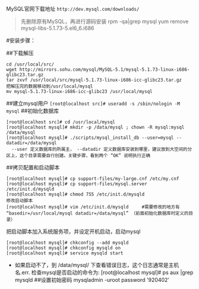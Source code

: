 MySQL官网下载地址 `http://dev.mysql.com/downloads/`

>先删除原有MySQL，再进行源码安装
rpm -qa|grep mysql
yum remove mysql-libs-5.1.73-5.el6_6.i686

#安装步骤：

##下载解压
```
cd /usr/local/src/
wget http://mirrors.sohu.com/mysql/MySQL-5.1/mysql-5.1.73-linux-i686-glibc23.tar.gz 
tar zxvf /usr/local/src/mysql-5.1.73-linux-i686-icc-glibc23.tar.gz
把解压完的数据移动到/usr/local/mysql
mv mysql-5.1.73-linux-i686-icc-glibc23 /usr/local/mysql
```
##建立mysql用户
`[root@localhost src]# useradd -s /sbin/nologin -M mysql`
##初始化数据库
```
[root@localhost src]# cd /usr/local/mysql
[root@localhost mysql]# mkdir -p /data/mysql ; chown -R mysql:mysql /data/mysql
[root@localhost mysql]# ./scripts/mysql_install_db --user=mysql --datadir=/data/mysql
  --user 定义数据库的所属主， --datadir 定义数据库安装到哪里，建议放到大空间的分区上，这个目录需要自行创建。关键步骤，看到两个 “OK” 说明执行正确
```
##拷贝配置和启动脚本
```
[root@localhost mysql]# cp support-files/my-large.cnf /etc/my.cnf
[root@localhost mysql]# cp support-files/mysql.server /etc/init.d/mysqld
[root@localhost mysql]# chmod 755 /etc/init.d/mysqld
修改启动脚本
[root@localhost mysql]# vim /etc/init.d/mysqld     #需要修改的地方有 “basedir=/usr/local/mysql datadir=/data/mysql” （前面初始化数据库时定义的目录）
```
把启动脚本加入系统服务项，并设定开机启动，启动mysql
```
[root@localhost mysql]# chkconfig --add mysqld
[root@localhost mysql]# chkconfig mysqld on
[root@localhost mysql]# service mysqld start
```
* 如果启动不了，到 /data/mysql/ 下查看错误日志，这个日志通常是主机名.err. 检查mysql是否启动的命令为:
[root@localhost mysql]# ps aux |grep mysqld
##设置初始密码 
mysqladmin -uroot password '920402'
